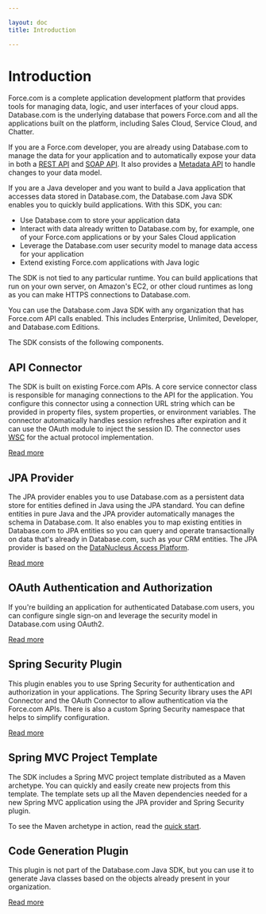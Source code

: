 ```yaml
---

layout: doc
title: Introduction

---
```

# Introduction

Force.com is a complete application development platform that provides tools for managing data, logic, and user interfaces of your cloud apps. Database.com is the underlying database that powers Force.com and all the applications built on the platform, including Sales Cloud, Service Cloud, and Chatter.

If you are a Force.com developer, you are already using Database.com to manage the data for your application and to automatically expose your data in both a [REST API][1] and [SOAP API][2]. It also provides a [Metadata API][3] to handle changes to your data model.

[1]: http://developer.force.com/REST
[2]: http://www.salesforce.com/us/developer/docs/api/index.htm
[3]: http://www.salesforce.com/us/developer/docs/api_meta/index.htm

If you are a Java developer and you want to build a Java application that accesses data stored in Database.com, the Database.com Java SDK enables you to quickly build applications. With this SDK, you can:

* Use Database.com to store your application data
* Interact with data already written to Database.com by, for example, one of your Force.com applications or by your Sales Cloud application
* Leverage the Database.com user security model to manage data access for your application
* Extend existing Force.com applications with Java logic

The SDK is not tied to any particular runtime. You can build applications that run on your own server, on Amazon's EC2, or other cloud runtimes as long as you can make HTTPS connections to Database.com.

You can use the Database.com Java SDK with any organization that has Force.com API calls enabled. This includes Enterprise, Unlimited, Developer, and Database.com Editions.

The SDK consists of the following components.

## API Connector

The SDK is built on existing Force.com APIs. A core service connector class is responsible for managing connections to the API for the application. You configure this connector using a connection URL string which can be provided in property files, system properties, or environment variables. The connector automatically handles session refreshes after expiration and it can use the OAuth module to inject the session ID. The connector uses [WSC](http://code.google.com/p/sfdc-wsc) for the actual protocol implementation.

[Read more](connection-url)

## JPA Provider

The JPA provider enables you to use Database.com as a persistent data store for entities defined in Java using the JPA standard. You can define entities in pure Java and the JPA provider automatically manages the schema in Database.com. It also enables you to map existing entities in Database.com to JPA entities so you can query and operate transactionally on data that's already in Database.com, such as your CRM entities. The JPA provider is based on the [DataNucleus Access Platform](http://www.datanucleus.org/products/accessplatform/index.html).

[Read more](jpa-provider)

## OAuth Authentication and Authorization

If you're building an application for authenticated Database.com users, you can configure single sign-on and leverage the security model in Database.com using OAuth2.

[Read more](oauth-auth)

## Spring Security Plugin

This plugin enables you to use Spring Security for authentication and authorization in your applications. The Spring Security library uses the API Connector and the OAuth Connector to allow authentication via the Force.com APIs. There is also a custom Spring Security namespace that helps to simplify configuration.

[Read more](spring-security)

## Spring MVC Project Template

The SDK includes a Spring MVC project template distributed as a Maven archetype. You can quickly and easily create new projects from this template. The template sets up all the Maven dependencies needed for a new Spring MVC application using the JPA provider and Spring Security plugin.

To see the Maven archetype in action, read the [quick start](quick-start).

## Code Generation Plugin

This plugin is not part of the Database.com Java SDK, but you can use it to generate Java classes based on the objects already present in your organization.

[Read more](https://github.com/forcedotcom/maven-force-plugin)
